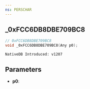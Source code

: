 ```yaml
---
ns: PERSCHAR
---
```

## _0xFCC6DB8DBE709BC8

```c
// 0xFCC6DB8DBE709BC8
void _0xFCC6DB8DBE709BC8(Any p0);
```

```
NativeDB Introduced: v1207
```

## Parameters
* **p0**:

